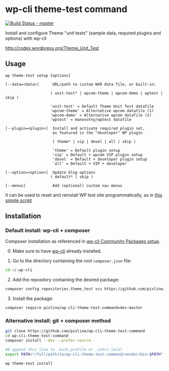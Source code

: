 # wp-cli theme-test command

[![Build Status - master](https://travis-ci.org/pixline/wp-cli-theme-test-command.png?branch=master)](https://travis-ci.org/pixline/wp-cli-theme-test-command)

Install and configure Theme "unit tests" (sample data, required plugins and options) with wp-cli

http://codex.wordpress.org/Theme_Unit_Test

## Usage

```
wp theme-test setup [options]

[--data=<data>]      URL/path to custom WXR data file, or built-in:

                    ( unit-test* | wpcom-theme | wpcom-demo | wptest | skip )  

                    'unit-test' = Default Theme Unit Test datafile
                    'wpcom-theme' = Alternative wpcom datafile (1)
                    'wpcom-demo' = Alternative wpcom datafile (2)
                    'wptest' = manovotny/wptest datafile

[--plugin=<plugin>]  Install and activate required plugin set,
                     as featured in the "developer" WP plugin

                     ( theme* | vip | devel | all | skip )
                     
                     'theme' = Default plugin setup
                     'vip' = Default + wpcom VIP plugin setup
                     'devel' = Default + developer plugin setup
                     'all' = Default + VIP + developer

[--option=<option>]  Update blog options
                    ( default* | skip )

[--menus]            Add (optional) custom nav menus
```

It can be used to reset and reinstall WP test site programmatically, as in [this simple script](https://gist.github.com/pixline/5937737)


## Installation

### Default install: wp-cli + composer

Composer installation as referenced in [wp-cli Community Packages setup](https://github.com/wp-cli/wp-cli/wiki/Community-Packages).

0) Make sure to have [wp-cli](http://wp-cli.org#install) already installed.

1) Go to the directory containing the root `composer.json` file:

```bash
cd ~/.wp-cli
```

2) Add the repository containing the desired package:

```bash
composer config repositories.theme_test vcs https://github.com/pixline/wp-cli-theme-test-command
```

3) Install the package:

```bash
composer require pixline/wp-cli-theme-test-command=dev-master
```

### Alternative install: git + composer method

```bash
git clone https://github.com/pixline/wp-cli-theme-test-command
cd wp-cli-theme-test-command
composer install --dev --prefer-source

## append this line to .bash_profile or .zshrc.local
export PATH="/full/path/to/wp-cli-theme-test-command/vendor/bin:$PATH"

wp theme-test install
```

